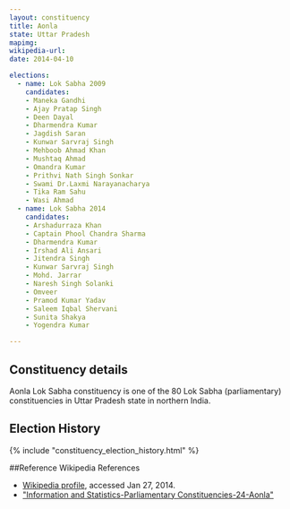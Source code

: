 ```yaml
---
layout: constituency
title: Aonla
state: Uttar Pradesh
mapimg: 
wikipedia-url: 
date: 2014-04-10

elections: 
  - name: Lok Sabha 2009
    candidates: 
    - Maneka Gandhi 
    - Ajay Pratap Singh 
    - Deen Dayal 
    - Dharmendra Kumar 
    - Jagdish Saran 
    - Kunwar Sarvraj Singh 
    - Mehboob Ahmad Khan 
    - Mushtaq Ahmad 
    - Omandra Kumar 
    - Prithvi Nath Singh Sonkar 
    - Swami Dr.Laxmi Narayanacharya 
    - Tika Ram Sahu 
    - Wasi Ahmad  
  - name: Lok Sabha 2014
    candidates: 
    - Arshadurraza Khan 
    - Captain Phool Chandra Sharma 
    - Dharmendra Kumar 
    - Irshad Ali Ansari 
    - Jitendra Singh 
    - Kunwar Sarvraj Singh 
    - Mohd. Jarrar 
    - Naresh Singh Solanki 
    - Omveer 
    - Pramod Kumar Yadav 
    - Saleem Iqbal Shervani 
    - Sunita Shakya 
    - Yogendra Kumar  

---
```


## Constituency details
Aonla Lok Sabha constituency is one of the 80 Lok Sabha (parliamentary) constituencies in Uttar Pradesh state in northern India.




## Election History
{% include "constituency_election_history.html" %}

##Reference
Wikipedia References
- [Wikipedia profile]({{page.profile.wikipedia}}), accessed Jan 27, 2014.
- ["Information and Statistics-Parliamentary Constituencies-24-Aonla"][wiki1]

[wiki1]: http://ceouttarpradesh.nic.in/024_PC_Statistics_English.aspx
